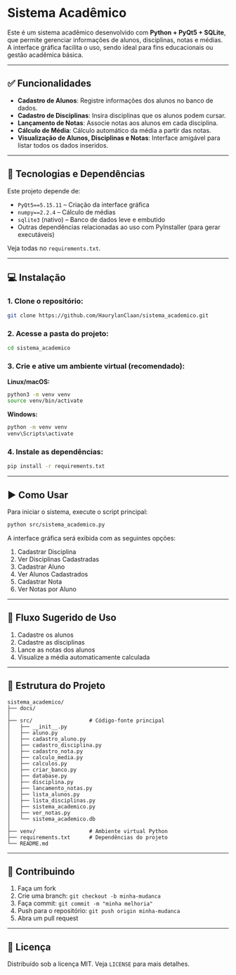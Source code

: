 # Sistema Acadêmico

Este é um sistema acadêmico desenvolvido com **Python + PyQt5 + SQLite**, que permite gerenciar informações de alunos, disciplinas, notas e médias. A interface gráfica facilita o uso, sendo ideal para fins educacionais ou gestão acadêmica básica.

---

## ✅ Funcionalidades

- **Cadastro de Alunos**: Registre informações dos alunos no banco de dados.
- **Cadastro de Disciplinas**: Insira disciplinas que os alunos podem cursar.
- **Lançamento de Notas**: Associe notas aos alunos em cada disciplina.
- **Cálculo de Média**: Cálculo automático da média a partir das notas.
- **Visualização de Alunos, Disciplinas e Notas**: Interface amigável para listar todos os dados inseridos.

---

## 🧰 Tecnologias e Dependências

Este projeto depende de:

- `PyQt5==5.15.11` – Criação da interface gráfica
- `numpy==2.2.4` – Cálculo de médias
- `sqlite3` (nativo) – Banco de dados leve e embutido
- Outras dependências relacionadas ao uso com PyInstaller (para gerar executáveis)

Veja todas no `requirements.txt`.

---

## 💻 Instalação

### 1. Clone o repositório:
```bash
git clone https://github.com/HaurylanClaan/sistema_academico.git
```

### 2. Acesse a pasta do projeto:
```bash
cd sistema_academico
```

### 3. Crie e ative um ambiente virtual (recomendado):

**Linux/macOS:**
```bash
python3 -m venv venv
source venv/bin/activate
```
**Windows:**
```bash
python -m venv venv
venv\Scripts\activate
```

### 4. Instale as dependências:
```bash
pip install -r requirements.txt
```

---

## ▶️ Como Usar

Para iniciar o sistema, execute o script principal:
```bash
python src/sistema_academico.py
```

A interface gráfica será exibida com as seguintes opções:

1. Cadastrar Disciplina
2. Ver Disciplinas Cadastradas
3. Cadastrar Aluno
4. Ver Alunos Cadastrados
5. Cadastrar Nota
6. Ver Notas por Aluno


---

## 🧭 Fluxo Sugerido de Uso

1. Cadastre os alunos
2. Cadastre as disciplinas
3. Lance as notas dos alunos
4. Visualize a média automaticamente calculada


---

## 📁 Estrutura do Projeto

```
sistema_academico/
├── docs/
│
├── src/                  # Código-fonte principal
│   ├── __init__.py
│   ├── aluno.py
│   ├── cadastro_aluno.py
│   ├── cadastro_disciplina.py
│   ├── cadastro_nota.py
│   ├── calculo_media.py
│   ├── calculos.py
│   ├── criar_banco.py
│   ├── database.py
│   ├── disciplina.py
│   ├── lancamento_notas.py
│   ├── lista_alunos.py
│   ├── lista_disciplinas.py
│   ├── sistema_academico.py
│   ├── ver_notas.py
│   └── sistema_academico.db
│
├── venv/                 # Ambiente virtual Python
├── requirements.txt      # Dependências do projeto
└── README.md
```


---

## 🙌 Contribuindo

1. Faça um fork
2. Crie uma branch: `git checkout -b minha-mudanca`
3. Faça commit: `git commit -m "minha melhoria"`
4. Push para o repositório: `git push origin minha-mudanca`
5. Abra um pull request

---

## 📄 Licença

Distribuído sob a licença MIT. Veja `LICENSE` para mais detalhes.
